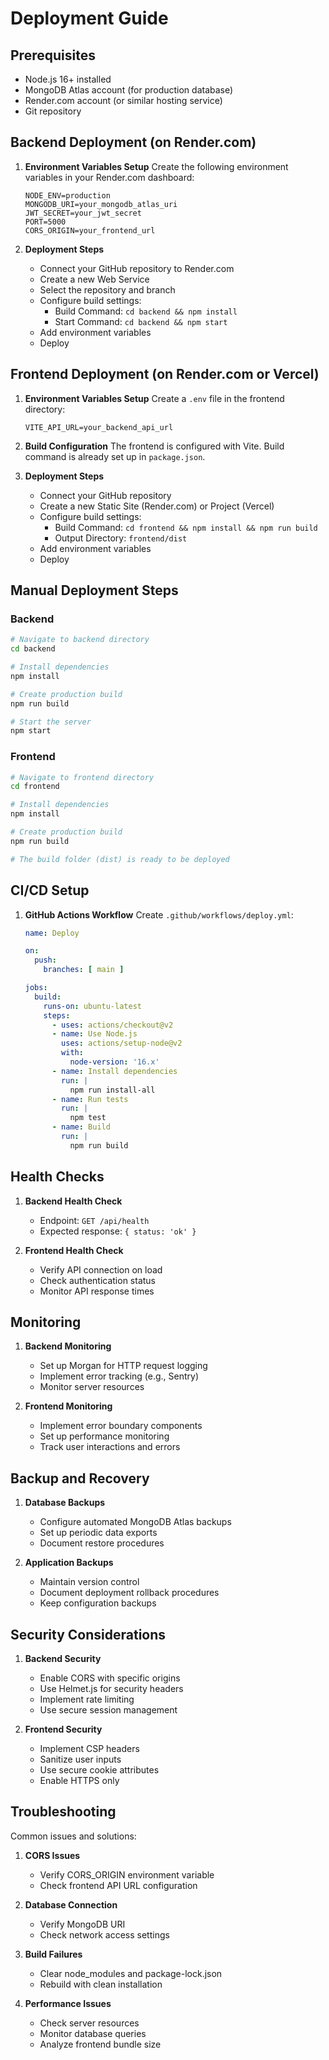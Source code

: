 # Deployment Guide

## Prerequisites
- Node.js 16+ installed
- MongoDB Atlas account (for production database)
- Render.com account (or similar hosting service)
- Git repository

## Backend Deployment (on Render.com)

1. **Environment Variables Setup**
   Create the following environment variables in your Render.com dashboard:
   ```
   NODE_ENV=production
   MONGODB_URI=your_mongodb_atlas_uri
   JWT_SECRET=your_jwt_secret
   PORT=5000
   CORS_ORIGIN=your_frontend_url
   ```

2. **Deployment Steps**
   - Connect your GitHub repository to Render.com
   - Create a new Web Service
   - Select the repository and branch
   - Configure build settings:
     - Build Command: `cd backend && npm install`
     - Start Command: `cd backend && npm start`
   - Add environment variables
   - Deploy

## Frontend Deployment (on Render.com or Vercel)

1. **Environment Variables Setup**
   Create a `.env` file in the frontend directory:
   ```
   VITE_API_URL=your_backend_api_url
   ```

2. **Build Configuration**
   The frontend is configured with Vite. Build command is already set up in `package.json`.

3. **Deployment Steps**
   - Connect your GitHub repository
   - Create a new Static Site (Render.com) or Project (Vercel)
   - Configure build settings:
     - Build Command: `cd frontend && npm install && npm run build`
     - Output Directory: `frontend/dist`
   - Add environment variables
   - Deploy

## Manual Deployment Steps

### Backend
```bash
# Navigate to backend directory
cd backend

# Install dependencies
npm install

# Create production build
npm run build

# Start the server
npm start
```

### Frontend
```bash
# Navigate to frontend directory
cd frontend

# Install dependencies
npm install

# Create production build
npm run build

# The build folder (dist) is ready to be deployed
```

## CI/CD Setup

1. **GitHub Actions Workflow**
   Create `.github/workflows/deploy.yml`:
   ```yaml
   name: Deploy

   on:
     push:
       branches: [ main ]

   jobs:
     build:
       runs-on: ubuntu-latest
       steps:
         - uses: actions/checkout@v2
         - name: Use Node.js
           uses: actions/setup-node@v2
           with:
             node-version: '16.x'
         - name: Install dependencies
           run: |
             npm run install-all
         - name: Run tests
           run: |
             npm test
         - name: Build
           run: |
             npm run build
   ```

## Health Checks

1. **Backend Health Check**
   - Endpoint: `GET /api/health`
   - Expected response: `{ status: 'ok' }`

2. **Frontend Health Check**
   - Verify API connection on load
   - Check authentication status
   - Monitor API response times

## Monitoring

1. **Backend Monitoring**
   - Set up Morgan for HTTP request logging
   - Implement error tracking (e.g., Sentry)
   - Monitor server resources

2. **Frontend Monitoring**
   - Implement error boundary components
   - Set up performance monitoring
   - Track user interactions and errors

## Backup and Recovery

1. **Database Backups**
   - Configure automated MongoDB Atlas backups
   - Set up periodic data exports
   - Document restore procedures

2. **Application Backups**
   - Maintain version control
   - Document deployment rollback procedures
   - Keep configuration backups

## Security Considerations

1. **Backend Security**
   - Enable CORS with specific origins
   - Use Helmet.js for security headers
   - Implement rate limiting
   - Use secure session management

2. **Frontend Security**
   - Implement CSP headers
   - Sanitize user inputs
   - Use secure cookie attributes
   - Enable HTTPS only

## Troubleshooting

Common issues and solutions:
1. **CORS Issues**
   - Verify CORS_ORIGIN environment variable
   - Check frontend API URL configuration

2. **Database Connection**
   - Verify MongoDB URI
   - Check network access settings

3. **Build Failures**
   - Clear node_modules and package-lock.json
   - Rebuild with clean installation

4. **Performance Issues**
   - Check server resources
   - Monitor database queries
   - Analyze frontend bundle size 